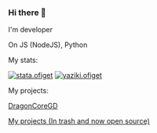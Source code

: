 ### Hi there 👋

I'm developer

On JS (NodeJS), Python

My stats:

[![stata.ofiget](https://github-readme-stats.vercel.app/api?username=DragonFire1230&show_icons=true&theme=dark)]()
[![yaziki.ofiget](https://github-readme-stats.vercel.app/api/top-langs/?username=DragonFire1230&show_icons=true&theme=dark)]()

My projects:

[DragonCoreGD](https://github.com/DragonFire1230/DragonCoreGD)

[My projects (In trash and now open source)](https://github.com/DragonFire1230/dragonfire-source-code-archive)
